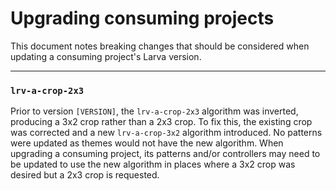 # Upgrading consuming projects

This document notes breaking changes that should be considered when updating a
consuming project's Larva version.

---

### `lrv-a-crop-2x3`

Prior to version `[VERSION]`, the `lrv-a-crop-2x3` algorithm was inverted,
producing a 3x2 crop rather than a 2x3 crop. To fix this, the existing crop was
corrected and a new `lrv-a-crop-3x2` algorithm introduced. No patterns were
updated as themes would not have the new algorithm. When upgrading a consuming
project, its patterns and/or controllers may need to be updated to use the new
algorithm in places where a 3x2 crop was desired but a 2x3 crop is requested.
